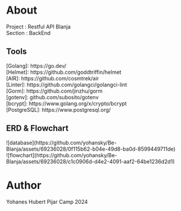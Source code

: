 <h1>About</h1>
Project : Restful API Blanja <br>
Section : BackEnd <br>
<h2>Tools</h2>
<div>
[Golang]: https://go.dev/ <br>
[Helmet]: https://github.com/goddtriffin/helmet <br>
[AIR]: https://github.com/cosmtrek/air <br>
[Linter]: https://github.com/golangci/golangci-lint <br>
[Gorm]: https://github.com/jinzhu/gorm <br>
[gotenv]: github.com/subosito/gotenv <br>
[bcrypt]: https://www.golang.org/x/crypto/bcrypt <br>
[PostgreSQL]: https://www.postgresql.org/ <br>
</div>
<h2>ERD & Flowchart</h2>
<div>
  ![database](https://github.com/yohansky/Be-Blanja/assets/69236028/0f115b62-b04e-49d8-ba0d-8599449711de)
</div>
<div>
  ![flowchart](https://github.com/yohansky/Be-Blanja/assets/69236028/c1c0906d-d4e2-4091-aaf2-64be1236d2d1)
</div>
<h1>Author</h1>
Yohanes Hubert
Pijar Camp 2024
